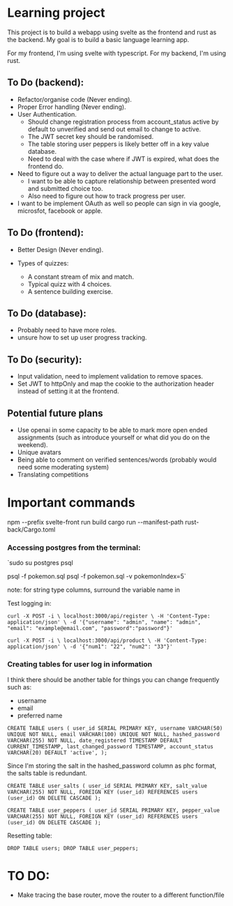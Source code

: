 # Learning project

This project is to build a webapp using svelte as the frontend and rust as the backend. My goal is to build a basic language learning app.

For my frontend, I'm using svelte with typescript.
For my backend, I'm using rust.

## To Do (backend):

- Refactor/organise code (Never ending).
- Proper Error handling (Never ending).
- User Authentication.
  - Should change registration process from account_status active by default to unverified and send out email to change to active.
  - The JWT secret key should be randomised.
  - The table storing user peppers is likely better off in a key value database.
  - Need to deal with the case where if JWT is expired, what does the frontend do.
- Need to figure out a way to deliver the actual language part to the user.
  - I want to be able to capture relationship between presented word and submitted choice too.
  - Also need to figure out how to track progress per user.
- I want to be implement OAuth as well so people can sign in via google, microsfot, facebook or apple.

## To Do (frontend):

- Better Design (Never ending).
- Types of quizzes:

  - A constant stream of mix and match.
  - Typical quizz with 4 choices.
  - A sentence building exercise.

## To Do (database):

- Probably need to have more roles.
- unsure how to set up user progress tracking.

## To Do (security):

- Input validation, need to implement validation to remove spaces.
- Set JWT to httpOnly and map the cookie to the authorization header instead of setting it at the frontend.

## Potential future plans

- Use openai in some capacity to be able to mark more open ended assignments (such as introduce yourself or what did you do on the weekend).
- Unique avatars
- Being able to comment on verified sentences/words (probably would need some moderating system)
- Translating competitions

# Important commands

npm --prefix svelte-front run build
cargo run --manifest-path rust-back/Cargo.toml

<!--
DROP TABLE pokemon;

CREATE TABLE pokemon (
  PokedexNumber INT,
  Name VARCHAR(255),
  Form VARCHAR(255),
  Type1 VARCHAR(255),
  Type2 VARCHAR(255),
  Ability1 VARCHAR(255),
  Ability2 VARCHAR(255),
  HiddenAbility VARCHAR(255),
  HP INT,
  Att INT,
  Def INT,
  SpA INT,
  SpD INT,
  Spe INT,
  Height REAL,
  Weight REAL,
  PokemonImageFilename VARCHAR(255)
  );

\COPY pokemon FROM 'PokemonStats.csv' WITH (FORMAT csv, HEADER true);
-->

### Accessing postgres from the terminal:

`sudo su postgres
psql

psql -f pokemon.sql
psql -f pokemon.sql -v pokemonIndex=5`

note: for string type columns, surround the variable name in

Test logging in:

`curl -X POST -i \
 localhost:3000/api/register \
 -H 'Content-Type: application/json' \
 -d '{"username": "admin", "name": "admin", "email": "example@email.com", "password":"password"}'
`

`curl -X POST -i \
 localhost:3000/api/product \
 -H 'Content-Type: application/json' \
 -d '{"num1": "22", "num2": "33"}'
`

### Creating tables for user log in information

I think there should be another table for things you can change frequently such as:

- username
- email
- preferred name

`CREATE TABLE users (
    user_id SERIAL PRIMARY KEY,
    username VARCHAR(50) UNIQUE NOT NULL,
    email VARCHAR(100) UNIQUE NOT NULL,
    hashed_password VARCHAR(255) NOT NULL,
    date_registered TIMESTAMP DEFAULT CURRENT_TIMESTAMP,
    last_changed_password TIMESTAMP,
    account_status VARCHAR(20) DEFAULT 'active',
);`

Since I'm storing the salt in the hashed_password column as phc format, the salts table is redundant.

`CREATE TABLE user_salts (
    user_id SERIAL PRIMARY KEY,
    salt_value VARCHAR(255) NOT NULL,
    FOREIGN KEY (user_id) REFERENCES users (user_id) ON DELETE CASCADE
);`

`CREATE TABLE user_peppers (
    user_id SERIAL PRIMARY KEY,
    pepper_value VARCHAR(255) NOT NULL,
    FOREIGN KEY (user_id) REFERENCES users (user_id) ON DELETE CASCADE
);`

Resetting table:

`DROP TABLE users;
DROP TABLE user_peppers;`

# TO DO:

- Make tracing the base router, move the router to a different function/file
